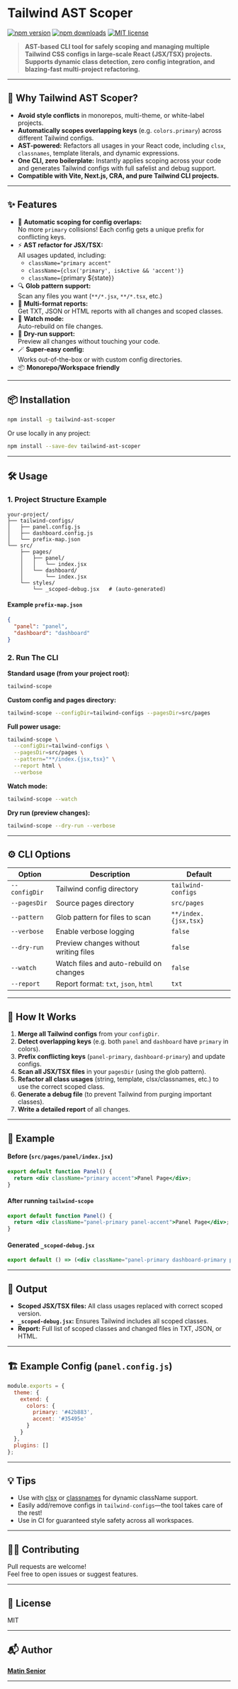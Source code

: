 # Tailwind AST Scoper

[![npm version](https://img.shields.io/npm/v/tailwind-ast-scoper.svg)](https://www.npmjs.com/package/tailwind-ast-scoper)
[![npm downloads](https://img.shields.io/npm/dm/tailwind-ast-scoper.svg)](https://www.npmjs.com/package/tailwind-ast-scoper)
[![MIT license](https://img.shields.io/badge/license-MIT-blue.svg)](LICENSE)

> **AST-based CLI tool for safely scoping and managing multiple Tailwind CSS configs in large-scale React (JSX/TSX) projects.  
> Supports dynamic class detection, zero config integration, and blazing-fast multi-project refactoring.**

---

## 🚀 Why Tailwind AST Scoper?

- **Avoid style conflicts** in monorepos, multi-theme, or white-label projects.
- **Automatically scopes overlapping keys** (e.g. `colors.primary`) across different Tailwind configs.
- **AST-powered:** Refactors all usages in your React code, including `clsx`, `classnames`, template literals, and dynamic expressions.
- **One CLI, zero boilerplate:** Instantly applies scoping across your code and generates Tailwind configs with full safelist and debug support.
- **Compatible with Vite, Next.js, CRA, and pure Tailwind CLI projects.**

---

## ✨ Features

- 🎯 **Automatic scoping for config overlaps:**  
  No more `primary` collisions! Each config gets a unique prefix for conflicting keys.
- ⚡ **AST refactor for JSX/TSX:**  
  All usages updated, including:
  - `className="primary accent"`
  - `className={clsx('primary', isActive && 'accent')}`
  - `className={`primary ${state}`}`
- 🔍 **Glob pattern support:**  
  Scan any files you want (`**/*.jsx`, `**/*.tsx`, etc.)
- 📝 **Multi-format reports:**  
  Get TXT, JSON or HTML reports with all changes and scoped classes.
- 🔄 **Watch mode:**  
  Auto-rebuild on file changes.
- 🧪 **Dry-run support:**  
  Preview all changes without touching your code.
- 🪄 **Super-easy config:**  
  Works out-of-the-box or with custom config directories.
- 📦 **Monorepo/Workspace friendly**

---

## 📦 Installation

```bash
npm install -g tailwind-ast-scoper
```

Or use locally in any project:

```bash
npm install --save-dev tailwind-ast-scoper
```

---

## 🛠️ Usage

### 1. Project Structure Example

```
your-project/
├── tailwind-configs/
│   ├── panel.config.js
│   ├── dashboard.config.js
│   └── prefix-map.json
└── src/
    ├── pages/
    │   ├── panel/
    │   │   └── index.jsx
    │   └── dashboard/
    │       └── index.jsx
    └── styles/
        └── _scoped-debug.jsx   # (auto-generated)
```

#### Example `prefix-map.json`
```json
{
  "panel": "panel",
  "dashboard": "dashboard"
}
```

### 2. Run The CLI

**Standard usage (from your project root):**
```bash
tailwind-scope
```

**Custom config and pages directory:**
```bash
tailwind-scope --configDir=tailwind-configs --pagesDir=src/pages
```

**Full power usage:**
```bash
tailwind-scope \
  --configDir=tailwind-configs \
  --pagesDir=src/pages \
  --pattern="**/index.{jsx,tsx}" \
  --report html \
  --verbose
```

**Watch mode:**
```bash
tailwind-scope --watch
```

**Dry run (preview changes):**
```bash
tailwind-scope --dry-run --verbose
```

---

## ⚙️ CLI Options

| Option           | Description                                                          | Default                    |
|------------------|----------------------------------------------------------------------|----------------------------|
| `--configDir`    | Tailwind config directory                                            | `tailwind-configs`         |
| `--pagesDir`     | Source pages directory                                               | `src/pages`                |
| `--pattern`      | Glob pattern for files to scan                                       | `**/index.{jsx,tsx}`       |
| `--verbose`      | Enable verbose logging                                               | `false`                    |
| `--dry-run`      | Preview changes without writing files                                | `false`                    |
| `--watch`        | Watch files and auto-rebuild on changes                              | `false`                    |
| `--report`       | Report format: `txt`, `json`, `html`                                 | `txt`                      |

---

## 🧩 How It Works

1. **Merge all Tailwind configs** from your `configDir`.
2. **Detect overlapping keys** (e.g. both `panel` and `dashboard` have `primary` in colors).
3. **Prefix conflicting keys** (`panel-primary`, `dashboard-primary`) and update configs.
4. **Scan all JSX/TSX files** in your `pagesDir` (using the glob pattern).
5. **Refactor all class usages** (string, template, clsx/classnames, etc.) to use the correct scoped class.
6. **Generate a debug file** (to prevent Tailwind from purging important classes).
7. **Write a detailed report** of all changes.

---

## 🧪 Example

#### Before (`src/pages/panel/index.jsx`)
```jsx
export default function Panel() {
  return <div className="primary accent">Panel Page</div>;
}
```

#### After running `tailwind-scope`
```jsx
export default function Panel() {
  return <div className="panel-primary panel-accent">Panel Page</div>;
}
```

#### Generated `_scoped-debug.jsx`
```jsx
export default () => (<div className="panel-primary dashboard-primary panel-accent dashboard-accent" />);
```

---

## 📝 Output

- **Scoped JSX/TSX files:** All class usages replaced with correct scoped version.
- **`_scoped-debug.jsx`:** Ensures Tailwind includes all scoped classes.
- **Report:** Full list of scoped classes and changed files in TXT, JSON, or HTML.

---

## 🏗️ Example Config (`panel.config.js`)

```js
module.exports = {
  theme: {
    extend: {
      colors: {
        primary: '#42b883',
        accent: '#35495e'
      }
    }
  },
  plugins: []
};
```

---

## 💡 Tips

- Use with [clsx](https://github.com/lukeed/clsx) or [classnames](https://github.com/JedWatson/classnames) for dynamic className support.
- Easily add/remove configs in `tailwind-configs`—the tool takes care of the rest!
- Use in CI for guaranteed style safety across all workspaces.

---

## 🧑‍💻 Contributing

Pull requests are welcome!  
Feel free to open issues or suggest features.

---

## 📃 License

MIT

---

## 📬 Author

**[Matin Senior](https://github.com/Matin-senior)**

---